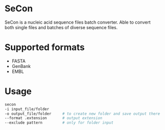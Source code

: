 # SeCon
SeCon is a nucleic acid sequence files batch converter. Able to convert both single files and batches of diverse sequence files.

# Supported formats
- FASTA
- GenBank
- EMBL

# Usage
```bash
secon
-i input_file/folder
-o output_file/folder     # to create new folder and save output there
--format .extension       # output extension
--exclude pattern         # only for folder input
```
